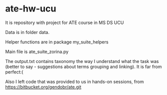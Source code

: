 # ate-hw-ucu
It is repository with project for ATE course in MS DS UCU

Data is in folder data.

Helper functions are in package my_suite_helpers

Main file is ate_suite_zorina.py

The output.txt contains taxonomy the way I understand what the task was (better to say - suggestions about terms grouping and linking). It is far from perfect:(

Also I left code that was provided to us in hands-on sessions, from https://bitbucket.org/gendobr/ate.git
